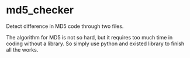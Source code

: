 # md5_checker
Detect difference in MD5 code through two files.

The algorithm for MD5 is not so hard, but it requires too much time in coding without a library. So simply use python and existed library to finish all the works.